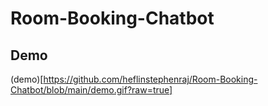 # Room-Booking-Chatbot

## Demo
(demo)[https://github.com/heflinstephenraj/Room-Booking-Chatbot/blob/main/demo.gif?raw=true]
